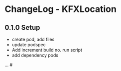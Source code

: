 
# ChangeLog - KFXLocation

## 0.1.0 Setup
- create pod, add files
- update podspec 
- Add increment build no. run script
- add dependency pods


... #

